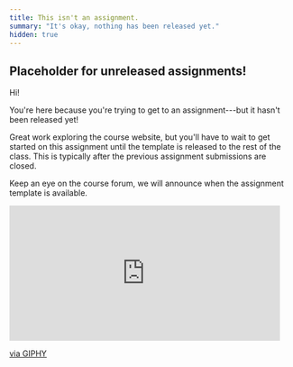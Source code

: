 ```yaml
---
title: This isn't an assignment.
summary: "It's okay, nothing has been released yet."
hidden: true
---
```


## Placeholder for unreleased assignments!

Hi!

You're here because you're trying to get to an assignment---but it hasn't been released yet!

Great work exploring the course website, but you'll have to wait to get started
on this assignment until the template is released to the rest of the class.
This is typically after the previous assignment submissions are closed.

Keep an eye on the course forum, we will announce when the assignment template
is available.

<iframe src="https://giphy.com/embed/Mo0XNBGMKQtYtv5Jq9" width="480" height="240" frameBorder="0" class="giphy-embed" allowFullScreen></iframe><p><a href="https://giphy.com/gifs/reaction-Mo0XNBGMKQtYtv5Jq9">via GIPHY</a></p>
